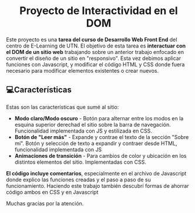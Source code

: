<h1 align="center" id="title">Proyecto de Interactividad en el DOM</h1>

<p id="description">Este proyecto es una <b>tarea del curso de Desarrollo Web Front End</b> del centro de E-Learning de UTN. El objetivo de esta tarea es <b>interactuar con el DOM de un sitio web</b> trabajando sobre un anterior trabajo enfocado en convertir el diseño de un sitio en "responsivo". Esta vez debimos aplicar funciones con Javascript, y modificar el código HTML y CSS donde fuera necesario para modificar elementos existentes o crear nuevos.</p>

  
  
<h2>💻Características</h2>

Estas son las características que sumé al sitio:

*   <b>Modo claro/Modo oscuro</b> - Botón para alternar entre los modos en la esquina superior derechad el sitio sobre la barra de navegación. Funcionalidad implementada con JS y estilizada en CSS.
*   <b>Botón de "Leer más"</b> - Expande y contrae el texto de la sección "Sobre mí". Botón y selección de texto a expandir y contraer desde HTML, funcionalidad implementada con JS
*   <b>Animaciones de transición</b> - Para cambios de color y ubicación en los distintos elementos del sitio. Implementadas con CSS.




<p><b>El código incluye comentarios</b>, especialmente en el archivo de Javascript donde explico las funciones creadas y el paso a paso de su funcionamiento. Haciendo este trabajo también descubrí formas de ahorrar código ambos en CSS y en Javascript</p>
<p>Muchas gracias por la atención.</p>




